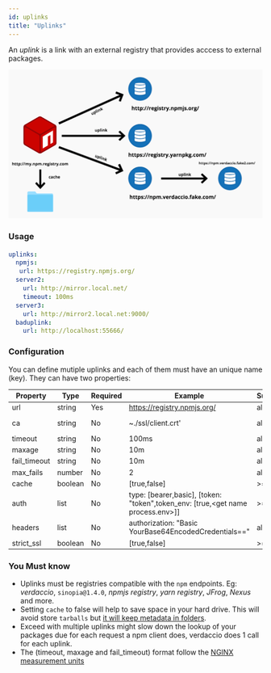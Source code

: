 ```yaml
---
id: uplinks
title: "Uplinks"
---
```


An *uplink* is a link with an external registry that provides acccess to external packages.

![Uplinks](/img/uplinks.png)

### Usage

```yaml
uplinks:
  npmjs:
   url: https://registry.npmjs.org/
  server2:
    url: http://mirror.local.net/
    timeout: 100ms
  server3:
    url: http://mirror2.local.net:9000/
  baduplink:
    url: http://localhost:55666/
```
### Configuration

You can define mutiple uplinks and each of them must have an unique name (key). They can have two properties:

Property | Type | Required | Example | Support | Description | Default
--- | --- | --- | --- | --- | --- | ---
url | string | Yes | https://registry.npmjs.org/ | all | The registry url | npmjs
ca | string | No | ~./ssl/client.crt' | all | SSL path certificate | No default
timeout | string | No | 100ms | all | set new timeout for the request | 30s
maxage | string | No |10m | all | limit maximun failure request | 2m
fail_timeout | string | No |10m | all | defines max time when a request becomes a failure | 5m
max_fails | number | No |2 | all | limit maximun failure request | 2
cache | boolean | No |[true,false] | >= 2.1 | avoid cache tarballs | true
auth | list | No | type: [bearer,basic], [token: "token",token_env: [true,\<get name process.env\>]]  | >= 2.5 | assigns the header 'Authorization' see: http://blog.npmjs.org/post/118393368555/deploying-with-npm-private-modules | disabled
headers | list | No | authorization: "Basic YourBase64EncodedCredentials==" | all | list of custom headers for the uplink | disabled
strict_ssl |boolean | No | [true,false] | >= 3.0 | If true, requires SSL certificates be valid. | true


### You Must know

* Uplinks must be registries compatible with the `npm` endpoints. Eg: *verdaccio*, `sinopia@1.4.0`, *npmjs registry*, *yarn registry*, *JFrog*, *Nexus* and more.
* Setting `cache` to false will help to save space in your hard drive. This will avoid store `tarballs` but [it will keep metadata in folders](https://github.com/verdaccio/verdaccio/issues/391).
* Exceed with multiple uplinks might slow down the lookup of your packages due for each request a npm client does, verdaccio does 1 call for each uplink.
* The (timeout, maxage and fail_timeout) format follow the [NGINX measurement units](http://nginx.org/en/docs/syntax.html)
